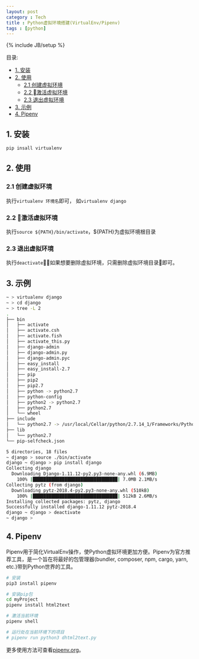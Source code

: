 ```yaml
---
layout: post
category : Tech
title : Python虚拟环境搭建(VirtualEnv/Pipenv)
tags : [python]
---
```

{% include JB/setup %}

目录:
<!-- @import "[TOC]" {cmd="toc" depthFrom=1 depthTo=6 orderedList=false} -->
<!-- code_chunk_output -->

* [1. 安装](#1-安装)
* [2. 使用](#2-使用)
	* [2.1 创建虚拟环境](#21-创建虚拟环境)
	* [2.2 激活虚拟环境](#22-激活虚拟环境)
	* [2.3 退出虚拟环境](#23-退出虚拟环境)
* [3. 示例](#3-示例)
* [4. Pipenv](#4-pipenv)

<!-- /code_chunk_output -->


## 1. 安装

```sh
pip insall virtualenv
```

## 2. 使用

### 2.1 创建虚拟环境

执行`virtualenv 环境名`即可， 如`virtualenv django`

### 2.2 激活虚拟环境

执行`source ${PATH}/bin/activate`，${PATH}为虚拟环境根目录

### 2.3 退出虚拟环境

执行`deactivate`，如果想要删除虚拟环境，只需删除虚拟环境目录即可。

## 3. 示例

```sh
~ > virtualenv django
~ > cd django
~ > tree -L 2
.
├── bin
│   ├── activate
│   ├── activate.csh
│   ├── activate.fish
│   ├── activate_this.py
│   ├── django-admin
│   ├── django-admin.py
│   ├── django-admin.pyc
│   ├── easy_install
│   ├── easy_install-2.7
│   ├── pip
│   ├── pip2
│   ├── pip2.7
│   ├── python -> python2.7
│   ├── python-config
│   ├── python2 -> python2.7
│   ├── python2.7
│   └── wheel
├── include
│   └── python2.7 -> /usr/local/Cellar/python/2.7.14_1/Frameworks/Python.framework/Versions/2.7/include/python2.7
├── lib
│   └── python2.7
└── pip-selfcheck.json

5 directories, 18 files
~ django > source ./bin/activate
django ~ django > pip install django
Collecting django
  Downloading Django-1.11.12-py2.py3-none-any.whl (6.9MB)
    100% |████████████████████████████████| 7.0MB 2.1MB/s
Collecting pytz (from django)
  Downloading pytz-2018.4-py2.py3-none-any.whl (510kB)
    100% |████████████████████████████████| 512kB 2.6MB/s
Installing collected packages: pytz, django
Successfully installed django-1.11.12 pytz-2018.4
django ~ django > deactivate
~ django >
```

## 4. Pipenv

Pipenv用于简化VirtualEnv操作，使Python虚拟环境更加方便。Pipenv为官方推荐工具，是一个旨在将最好的包管理器(bundler, composer, npm, cargo, yarn, etc.)带到Python世界的工具。

```sh
# 安装
pip3 install pipenv

# 安装pip包
cd myProject
pipenv install html2text

# 激活当前环境
pipenv shell

# 运行处在当前环境下的项目
# pipenv run python3 dhtml2text.py
```
更多使用方法可查看[pipenv.org](https://docs.pipenv.org/)。
